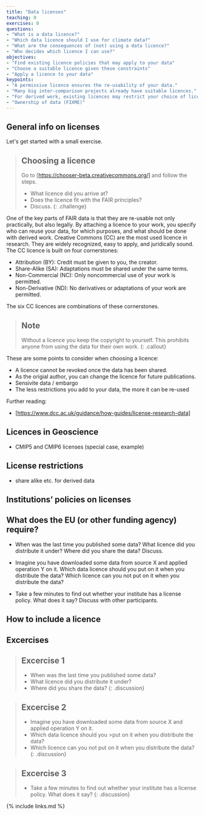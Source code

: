 ```yaml
---
title: "Data licenses"
teaching: 0
exercises: 0
questions:
- "What is a data licence?"
- "Which data licence should I use for climate data?"
- "What are the consequences of (not) using a data licence?"
- "Who decides which licence I can use?"
objectives:
- "Find existing licence policies that may apply to your data"
- "Choose a suitable licence given these constraints"
- "Apply a licence to your data"
keypoints:
- "A permissive licence ensures the re-usability of your data."
- "Many big inter-comparison projects already have suitable licences."
- "For derived work, existing licences may restrict your choice of licence."
- "Ownership of data (FIXME)"
---
```


General info on licenses
------------------------

Let's get started with a small exercise.

> ## Choosing a licence
> Go to [https://chooser-beta.creativecommons.org/] and follow the steps.
>
>- What licence did you arrive at?
>- Does the licence fit with the FAIR principles?
>- Discuss.
{: .challenge}

One of the key parts of FAIR data is that they are re-usable not only practically, but also legally. By attaching a licence to your work, you specify who can reuse your data, for which purposes, and what should be done with derived work. Creative Commons (CC) are the most used licence in research. They are widely recognized, easy to apply, and juridically sound. The CC licence is built on four cornerstones:

- Attribution (BY): Credit must be given to you, the creator.
- Share-Alike (SA): Adaptations must be shared under the same terms.
- Non-Commercial (NC): Only noncommercial use of your work is permitted.
- Non-Derivative (ND): No derivatives or adaptations of your work are permitted.

The six CC licences are combinations of these cornerstones.

> ## Note
> Without a licence you keep the copyright to yourself. This prohibits anyone from using the data for their own work.
{: .callout}

These are some points to consider when choosing a licence:

- A licence cannot be revoked once the data has been shared.
- As the origial author, you can change the licence for future publications.
- Sensivite data / embargo
- The less restrictions you add to your data, the more it can be re-used

Further reading:
- [https://www.dcc.ac.uk/guidance/how-guides/license-research-data]


Licences in Geoscience
---------------------------

- CMIP5 and CMIP6 licenses (special case, example)



License restrictions
--------------------

- share alike etc. for derived data


Institutions’ policies on licenses
----------------------------------



What does the EU (or other funding agency) require?
---------------------------------------------------



- When was the last time you published some data? What licence did you distribute it under? Where did you share the data? Discuss.

- Imagine you have downloaded some data from source X and applied operation Y on it. Which data licence should you put on it when you distribute the data? Which licence can you not put on it when you distribute the data?

- Take a few minutes to find out whether your institute has a license policy. What does it say? Discuss with other participants.


How to include a licence
------------------------




Excercises
----------

> ## Excercise 1
>- When was the last time you published some data?
>- What licence did you distribute it under?
>- Where did you share the data?
{: .discussion}

> ## Excercise 2
>- Imagine you have downloaded some data from source X and applied operation Y on it.
>- Which data licence should you >put on it when you distribute the data?
>- Which licence can you not put on it when you distribute the data?
{: .discussion}

> ## Excercise 3
>- Take a few minutes to find out whether your institute has a license policy. What does it say?
{: .discussion}


{% include links.md %}
